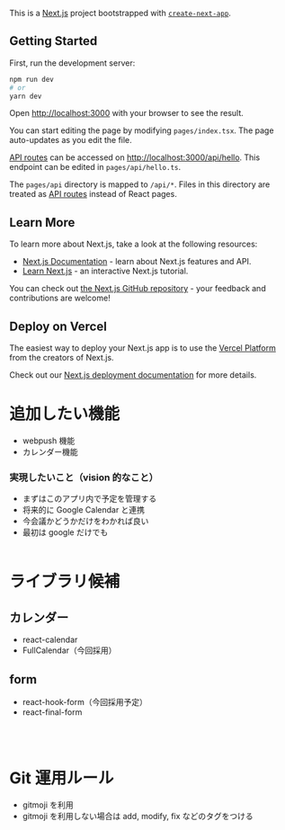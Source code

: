 This is a [Next.js](https://nextjs.org/) project bootstrapped with [`create-next-app`](https://github.com/vercel/next.js/tree/canary/packages/create-next-app).

## Getting Started

First, run the development server:

```bash
npm run dev
# or
yarn dev
```

Open [http://localhost:3000](http://localhost:3000) with your browser to see the result.

You can start editing the page by modifying `pages/index.tsx`. The page auto-updates as you edit the file.

[API routes](https://nextjs.org/docs/api-routes/introduction) can be accessed on [http://localhost:3000/api/hello](http://localhost:3000/api/hello). This endpoint can be edited in `pages/api/hello.ts`.

The `pages/api` directory is mapped to `/api/*`. Files in this directory are treated as [API routes](https://nextjs.org/docs/api-routes/introduction) instead of React pages.

## Learn More

To learn more about Next.js, take a look at the following resources:

- [Next.js Documentation](https://nextjs.org/docs) - learn about Next.js features and API.
- [Learn Next.js](https://nextjs.org/learn) - an interactive Next.js tutorial.

You can check out [the Next.js GitHub repository](https://github.com/vercel/next.js/) - your feedback and contributions are welcome!

## Deploy on Vercel

The easiest way to deploy your Next.js app is to use the [Vercel Platform](https://vercel.com/new?utm_medium=default-template&filter=next.js&utm_source=create-next-app&utm_campaign=create-next-app-readme) from the creators of Next.js.

Check out our [Next.js deployment documentation](https://nextjs.org/docs/deployment) for more details.

# 追加したい機能

- webpush 機能
- カレンダー機能

### 実現したいこと（vision 的なこと）

- まずはこのアプリ内で予定を管理する
- 将来的に Google Calendar と連携
- 今会議かどうかだけをわかれば良い
- 最初は google だけでも
  </br>
  </br>

# ライブラリ候補

## カレンダー

- react-calendar
- FullCalendar（今回採用）

## form

- react-hook-form（今回採用予定）
- react-final-form

</br>
</br>

# Git 運用ルール

- gitmoji を利用
- gitmoji を利用しない場合は add, modify, fix などのタグをつける
